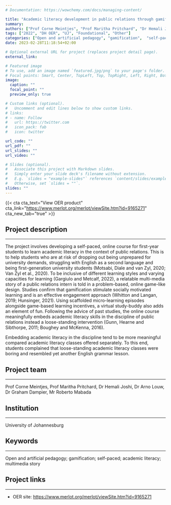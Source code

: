 ```yaml
---
# Documentation: https://wowchemy.com/docs/managing-content/

title: "Academic literacy development in public relations through gamification"
summary: 
authors: ["Prof Corne Meintjes", "Prof Maritha Pritchard", "Dr Hemali Joshi", "Dr Arno Louw", "Dr Graham Dampier", "Mr Roberto Mabada"]
tags: ["2022", "DH OER", "UJ", "Foundational", "Other"]
categories: ["Open and artificial pedagogy", "gamification",  "self-paced", "academic literacy", "multimedia story"]
date: 2023-02-28T11:18:54+02:00

# Optional external URL for project (replaces project detail page).
external_link: 

# Featured image
# To use, add an image named `featured.jpg/png` to your page's folder.
# Focal points: Smart, Center, TopLeft, Top, TopRight, Left, Right, BottomLeft, Bottom, BottomRight.
image:
  caption: ""
  focal_point: ""
  preview_only: true

# Custom links (optional).
#   Uncomment and edit lines below to show custom links.
# links:
# - name: Follow
#   url: https://twitter.com
#   icon_pack: fab
#   icon: twitter

url_code: ""
url_pdf: ""
url_slides: ""
url_video: ""

# Slides (optional).
#   Associate this project with Markdown slides.
#   Simply enter your slide deck's filename without extension.
#   E.g. `slides = "example-slides"` references `content/slides/example-slides.md`.
#   Otherwise, set `slides = ""`.
slides: ""
---
```


{{< cta cta_text="View OER product" cta_link="https://www.merlot.org/merlot/viewSite.htm?id=9165271" cta_new_tab="true" >}}

## Project description
---

The project involves developing a self-paced, online course for first-year students to learn academic literacy in the context of public relations. This is to help students who are at risk of dropping out being unprepared for university demands, struggling with English as a second language and being first-generation university students (Motsabi, Diale and van Zyl, 2020; Van Zyl et al., 2020). To be inclusive of different learning styles and varying capacities for learning (Gargiulo and Metcalf, 2022), a relatable multi-media story of a public relations intern is told in a problem-based, online game-like design. Studies confirm that gamification stimulate socially motivated learning and is an effective engagement approach (Whitton and Langan, 2019; Hunsinger, 2021). Using scaffolded micro-learning episodes alongside game-based learning incentives, a virtual study-buddy also adds an element of fun. Following the advice of past studies, the online course meaningfully embeds academic literacy skills in the discipline of public relations instead a loose-standing intervention (Gunn, Hearne and Sibthorpe, 2011; Boughey and McKenna, 2016). 

Embedding academic literacy in the discipline tend to be more meaningful compared academic literacy classes offered separately. To this end, students complained that loose-standing academic literacy classes were boring and resembled yet another English grammar lesson.

## Project team
---

Prof Corne Meintjes, Prof Maritha Pritchard, Dr Hemali Joshi, Dr Arno Louw, Dr Graham Dampier, Mr Roberto Mabada

## Institution
---

University of Johannesburg

## Keywords
---

Open and artificial pedagogy; gamification; self-paced; academic literacy; multimedia story

## Project links
---

- OER site: https://www.merlot.org/merlot/viewSite.htm?id=9165271
